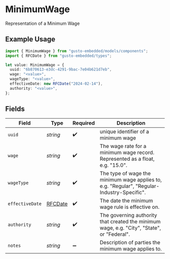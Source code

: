 # MinimumWage

Representation of a Minimum Wage

## Example Usage

```typescript
import { MinimumWage } from "gusto-embedded/models/components";
import { RFCDate } from "gusto-embedded/types";

let value: MinimumWage = {
  uuid: "6b870613-e3dc-4291-9bac-7e04b621d7eb",
  wage: "<value>",
  wageType: "<value>",
  effectiveDate: new RFCDate("2024-02-14"),
  authority: "<value>",
};
```

## Fields

| Field                                                                                      | Type                                                                                       | Required                                                                                   | Description                                                                                |
| ------------------------------------------------------------------------------------------ | ------------------------------------------------------------------------------------------ | ------------------------------------------------------------------------------------------ | ------------------------------------------------------------------------------------------ |
| `uuid`                                                                                     | *string*                                                                                   | :heavy_check_mark:                                                                         | unique identifier of a minimum wage                                                        |
| `wage`                                                                                     | *string*                                                                                   | :heavy_check_mark:                                                                         | The wage rate for a minimum wage record. Represented as a float, e.g. "15.0".              |
| `wageType`                                                                                 | *string*                                                                                   | :heavy_check_mark:                                                                         | The type of wage the minimum wage applies to, e.g. "Regular", "Regular-Industry-Specific". |
| `effectiveDate`                                                                            | [RFCDate](../../types/rfcdate.md)                                                          | :heavy_check_mark:                                                                         | The date the minimum wage rule is effective on.                                            |
| `authority`                                                                                | *string*                                                                                   | :heavy_check_mark:                                                                         | The governing authority that created the minimum wage, e.g. "City", "State", or "Federal". |
| `notes`                                                                                    | *string*                                                                                   | :heavy_minus_sign:                                                                         | Description of parties the minimum wage applies to.                                        |